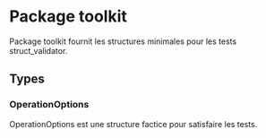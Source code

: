 # Package toolkit

Package toolkit fournit les structures minimales pour les tests struct_validator.


## Types

### OperationOptions

OperationOptions est une structure factice pour satisfaire les tests.


